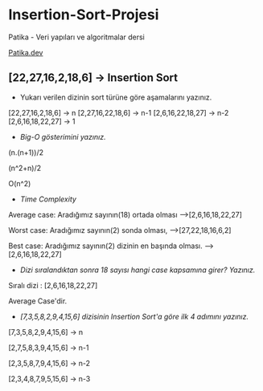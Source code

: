 # Insertion-Sort-Projesi
Patika - Veri yapıları ve algoritmalar dersi

[Patika.dev](Patika.dev)

## [22,27,16,2,18,6] -> Insertion Sort
- Yukarı verilen dizinin sort türüne göre aşamalarını yazınız.

 [22,27,16,2,18,6] ->   n
 [2,27,16,22,18,6] ->   n-1
 [2,6,16,22,18,27] ->   n-2
 [2,6,16,18,22,27] ->   1 
 
 - *Big-O gösterimini yazınız.*
 
  (n.(n+1))/2
 
  (n^2+n)/2
 
   O(n^2)
   
   
 - *Time Complexity*
 
 Average case: Aradığımız sayının(18) ortada olması -->[2,6,16,18,22,27]
 
 Worst case: Aradığımız sayının(2) sonda olması,   -->[27,22,18,16,6,2]
 
 Best case: Aradığımız sayının(2) dizinin en başında olması. -->[2,6,16,18,22,27]
 
 - *Dizi sıralandıktan sonra 18 sayısı hangi case kapsamına girer? Yazınız.*
 
 Sıralı dizi : [2,6,16,18,22,27]
 
 Average Case'dir.
 
 - *[7,3,5,8,2,9,4,15,6] dizisinin Insertion Sort'a göre ilk 4 adımını yazınız.*
 
 [7,3,5,8,2,9,4,15,6]  -> n
 
 [2,7,5,8,3,9,4,15,6]  ->  n-1
 
 [2,3,5,8,7,9,4,15,6]  ->  n-2
 
 [2,3,4,8,7,9,5,15,6]  ->  n-3
 
 
